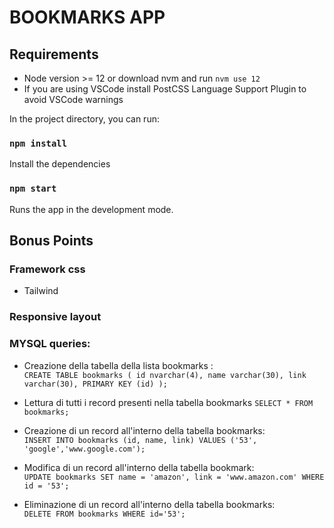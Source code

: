 # BOOKMARKS APP

## Requirements

- Node version >= 12 or download nvm and run `nvm use 12`
- If you are using VSCode install PostCSS Language Support Plugin to avoid VSCode warnings

In the project directory, you can run:
### `npm install`

Install the dependencies
### `npm start`

Runs the app in the development mode.

## Bonus Points
### Framework css

- Tailwind

### Responsive layout
### MYSQL queries:

- Creazione della tabella della lista bookmarks :  
`CREATE TABLE bookmarks (
    id nvarchar(4),
    name varchar(30),
    link varchar(30),
    PRIMARY KEY (id)
);`

- Lettura di tutti i record presenti nella tabella bookmarks
`SELECT * FROM bookmarks;`

- Creazione di un record all'interno della tabella bookmarks:  
`INSERT INTO bookmarks (id, name, link)
VALUES ('53', 'google','www.google.com');`

- Modifica di un record all'interno della tabella bookmark:  
`UPDATE bookmarks
SET name = 'amazon', link = 'www.amazon.com'
WHERE id = '53';`

- Eliminazione di un record all'interno della tabella bookmarks:  
`DELETE FROM bookmarks WHERE id='53';`